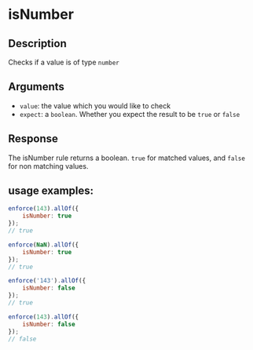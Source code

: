 # isNumber

## Description
Checks if a value is of type `number`

## Arguments
* `value`: the value which you would like to check
* `expect`: a `boolean`. Whether you expect the result to be `true` or `false`

## Response
The isNumber rule returns a boolean. `true` for matched values, and `false` for non matching values.

## usage examples:

```js
enforce(143).allOf({
    isNumber: true
});
// true
```

```js
enforce(NaN).allOf({
    isNumber: true
});
// true
```

```js
enforce('143').allOf({
    isNumber: false
});
// true
```

```js
enforce(143).allOf({
    isNumber: false
});
// false
```

